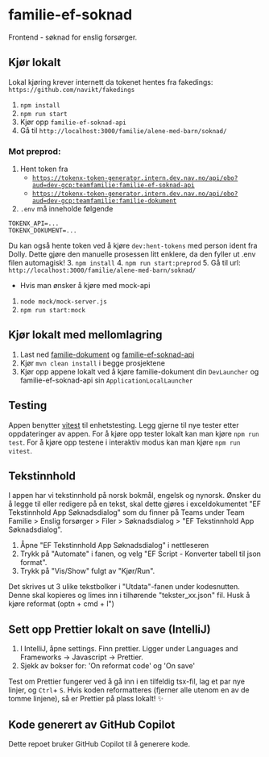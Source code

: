 # familie-ef-soknad

Frontend - søknad for enslig forsørger.

## Kjør lokalt
Lokal kjøring krever internett da tokenet hentes fra fakedings: `https://github.com/navikt/fakedings` 

1. `npm install`
2. `npm run start`
3. Kjør opp `familie-ef-soknad-api`
4. Gå til `http://localhost:3000/familie/alene-med-barn/soknad/`

### Mot preprod:
1. Hent token fra 
   - [`https://tokenx-token-generator.intern.dev.nav.no/api/obo?aud=dev-gcp:teamfamilie:familie-ef-soknad-api`](https://tokenx-token-generator.intern.dev.nav.no/api/obo?aud=dev-gcp:teamfamilie:familie-ef-soknad-api)
   - [`https://tokenx-token-generator.intern.dev.nav.no/api/obo?aud=dev-gcp:teamfamilie:familie-dokument`](https://tokenx-token-generator.intern.dev.nav.no/api/obo?aud=dev-gcp:teamfamilie:familie-dokument)
2. `.env` må inneholde følgende
 ``` 
TOKENX_API=...
TOKENX_DOKUMENT=...
```
Du kan også hente token ved å kjøre `dev:hent-tokens` med person ident fra Dolly. Dette gjøre den manuelle prosessen litt enklere, da den fyller ut .env filen automagisk!
3. `npm install` 
4. `npm run start:preprod` 
5. Gå til url: `http://localhost:3000/familie/alene-med-barn/soknad/`

* Hvis man ønsker å kjøre med mock-api
1. `node mock/mock-server.js`
2. `npm run start:mock`

## Kjør lokalt med mellomlagring
1. Last ned [familie-dokument](https://github.com/navikt/familie-dokument) og [familie-ef-soknad-api](https://github.com/navikt/familie-ef-soknad-api)
2. Kjør `mvn clean install` i begge prosjektene
2. Kjør opp appene lokalt ved å kjøre familie-dokument din `DevLauncher` og familie-ef-soknad-api sin `ApplicationLocalLauncher` 

## Testing
Appen benytter [vitest](https://vitest.dev/) til enhetstesting. Legg gjerne til nye tester etter oppdateringer av appen.
For å kjøre opp tester lokalt kan man kjøre `npm run test`. For å kjøre opp testene i interaktiv modus kan man kjøre `npm run vitest`.

## Tekstinnhold
I appen har vi tekstinnhold på norsk bokmål, engelsk og nynorsk. 
Ønsker du å legge til eller redigere på en tekst, skal dette gjøres i exceldokumentet "EF Tekstinnhold App Søknadsdialog" som du finner på Teams under Team Familie > Enslig forsørger > Filer > Søknadsdialog > "EF Tekstinnhold App Søknadsdialog". 
1. Åpne "EF Tekstinnhold App Søknadsdialog" i nettleseren
2. Trykk på "Automate" i fanen, og velg "EF Script - Konverter tabell til json format".
3. Trykk på "Vis/Show" fulgt av "Kjør/Run".

Det skrives ut 3 ulike tekstbolker i "Utdata"-fanen under kodesnutten. Denne skal kopieres og limes inn i tilhørende "tekster_xx.json" fil. Husk å kjøre reformat (optn + cmd + l")


## Sett opp Prettier lokalt on save (IntelliJ)

1. I IntelliJ, åpne settings. Finn prettier. Ligger under Languages and Frameworks -> Javascript -> Prettier.
2. Sjekk av bokser for: 'On reformat code' og 'On save'

Test om Prettier fungerer ved å gå inn i en tilfeldig tsx-fil, lag et par nye linjer, og `Ctrl`+ `S`. Hvis koden reformatteres (fjerner alle utenom en av de tomme linjene), så er Prettier på plass lokalt! :sparkles:

## Kode generert av GitHub Copilot

Dette repoet bruker GitHub Copilot til å generere kode.
